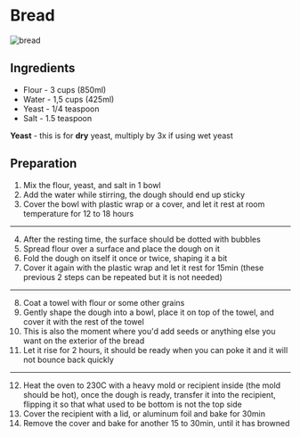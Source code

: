 # Bread

![bread](https://user-images.githubusercontent.com/64158580/113489088-5c6ac700-94c2-11eb-894a-ef15eb069ff6.jpg)

## Ingredients  

- Flour - 3 cups (850ml)
- Water - 1,5 cups (425ml)
- Yeast - 1/4 teaspoon  
- Salt - 1.5 teaspoon  


**Yeast** - this is for **dry** yeast, multiply by 3x if using wet yeast

## Preparation  

1. Mix the flour, yeast, and salt in 1 bowl
2. Add the water while stirring, the dough should end up sticky
3. Cover the bowl with plastic wrap or a cover, and let it rest at room temperature for 12 to 18 hours
  
---

4. After the resting time, the surface should be dotted with bubbles
5. Spread flour over a surface and place the dough on it  
6. Fold the dough on itself it once or twice, shaping it a bit
7. Cover it again with the plastic wrap and let it rest for 15min (these previous 2 steps can be repeated but it is not needed)

---

8. Coat a towel with flour or some other grains  
9. Gently shape the dough into a bowl, place it on top of the towel, and cover it with the rest of the towel
10. This is also the moment where you'd add seeds or anything else you want on the exterior of the bread
11. Let it rise for 2 hours, it should be ready when you can poke it and it will not bounce back quickly

---

12. Heat the oven to 230C with a heavy mold or recipient inside (the mold should be hot), once the dough is ready, transfer it into the recipient, flipping it so that what used to be bottom is not the top side
13. Cover the recipient with a lid, or aluminum foil and bake for 30min
14. Remove the cover and bake for another 15 to 30min, until it has browned

